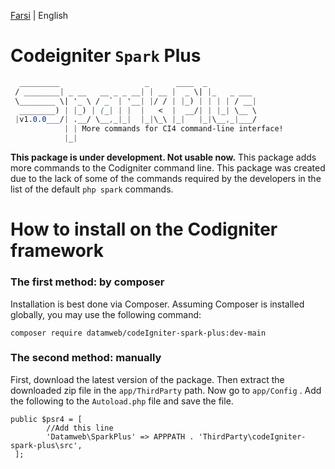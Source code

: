 [Farsi](./README.fa-IR.md) | English
# Codeigniter ``Spark`` Plus

```css
  _________                   _      ____  _
 / ________| _ __   __ _ _ __| | __ |  _ \| |_   _ ___ 
 \________ \| '_ \ / _` | '__| |/ / | |_) | | | | / __|
  ________) | |_) | (_| | |  |   <  |  __/| | |_| \__ \
 |v1.0.0___/| .__/ \__,_|_|  |_|\_\ |_|   |_|\__,_|___/
            | | More commands for CI4 command-line interface!
            |_|
```
__This package is under development. Not usable now.__
This package adds more commands to the Codigniter command line. This package was created due to the lack of some of the commands required by the developers in the list of the default ``php spark`` commands.

# How to install on the Codigniter framework

### The first method: by composer
Installation is best done via Composer. Assuming Composer is installed globally, you may use the following command:

``composer require datamweb/codeIgniter-spark-plus:dev-main``
### The second method: manually
First, download the latest version of the package. Then extract the downloaded zip file in the ``app/ThirdParty`` path. Now go to ``app/Config`` . Add the following to the ``Autoload.php`` file and save the file.

```
public $psr4 = [
        //Add this line
        'Datamweb\SparkPlus' => APPPATH . 'ThirdParty\codeIgniter-spark-plus\src',
 ];
 ```

